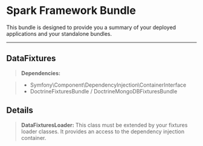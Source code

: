 Spark Framework Bundle
======================


This bundle is designed to provide you a summary of your deployed applications and your standalone bundles.  

----------

DataFixtures
--------------
> **Dependencies:**

   > - Symfony\Component\DependencyInjection\ContainerInterface
   > - DoctrineFixturesBundle / DoctrineMongoDBFixturesBundle

Details
--------
> **DataFixturesLoader:**
This class must be extended by your fixtures loader classes. It provides an access to the dependency injection container.
